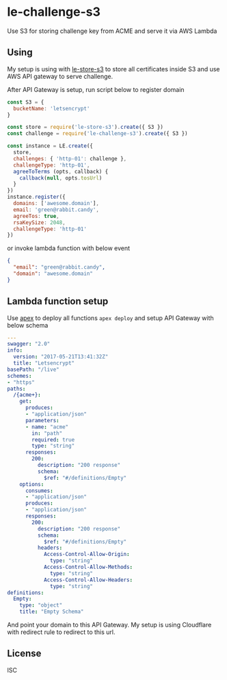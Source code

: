 # le-challenge-s3

Use S3 for storing challenge key from ACME and serve it via AWS Lambda

## Using

My setup is using with [le-store-s3](https://github.com/llun/le-store-s3) to store all certificates inside S3 and use AWS API gateway to serve challenge.

After API Gateway is setup, run script below to register domain
```js
const S3 = {
  bucketName: 'letsencrypt'
}

const store = require('le-store-s3').create({ S3 })
const challenge = require('le-challenge-s3').create({ S3 })

const instance = LE.create({
  store,
  challenges: { 'http-01': challenge },
  challengeType: 'http-01',
  agreeToTerms (opts, callback) {
    callback(null, opts.tosUrl)
  }
})
instance.register({
  domains: ['awesome.domain'],
  email: 'green@rabbit.candy',
  agreeTos: true,
  rsaKeySize: 2048,
  challengeType: 'http-01'
})
```
or invoke lambda function with below event
```json
{
  "email": "green@rabbit.candy",
  "domain": "awesome.domain"
}
```

## Lambda function setup

Use [apex](apex.run) to deploy all functions `apex deploy` and setup API Gateway with below schema

```yaml
---
swagger: "2.0"
info:
  version: "2017-05-21T13:41:32Z"
  title: "Letsencrypt"
basePath: "/live"
schemes:
- "https"
paths:
  /{acme+}:
    get:
      produces:
      - "application/json"
      parameters:
      - name: "acme"
        in: "path"
        required: true
        type: "string"
      responses:
        200:
          description: "200 response"
          schema:
            $ref: "#/definitions/Empty"
    options:
      consumes:
      - "application/json"
      produces:
      - "application/json"
      responses:
        200:
          description: "200 response"
          schema:
            $ref: "#/definitions/Empty"
          headers:
            Access-Control-Allow-Origin:
              type: "string"
            Access-Control-Allow-Methods:
              type: "string"
            Access-Control-Allow-Headers:
              type: "string"
definitions:
  Empty:
    type: "object"
    title: "Empty Schema"

```

And point your domain to this API Gateway. My setup is using Cloudflare with redirect rule to redirect to this url.

## License

ISC
